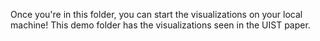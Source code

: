 Once you're in this folder, you can start the visualizations on your local machine! This demo folder has the visualizations seen in the UIST paper.
